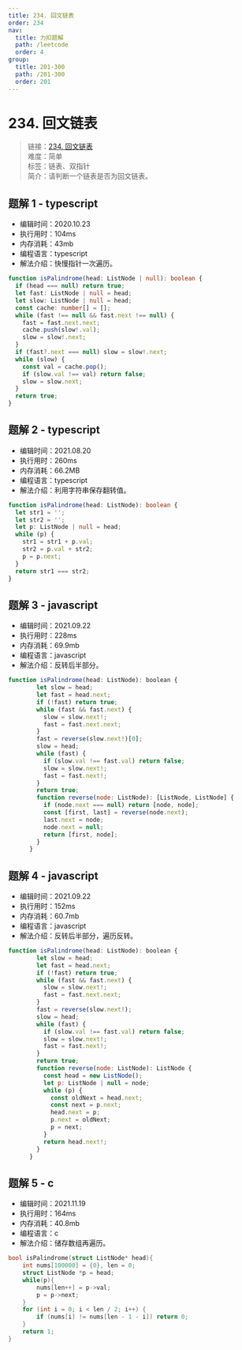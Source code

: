 ```yaml
---
title: 234. 回文链表
order: 234
nav:
  title: 力扣题解
  path: /leetcode
  order: 4
group:
  title: 201-300
  path: /201-300
  order: 201
---
```


# 234. 回文链表

> 链接：[234. 回文链表](https://leetcode-cn.com/problems/palindrome-linked-list/)  
> 难度：简单  
> 标签：链表、双指针  
> 简介：请判断一个链表是否为回文链表。

## 题解 1 - typescript

- 编辑时间：2020.10.23
- 执行用时：104ms
- 内存消耗：43mb
- 编程语言：typescript
- 解法介绍：快慢指针一次遍历。

```typescript
function isPalindrome(head: ListNode | null): boolean {
  if (head === null) return true;
  let fast: ListNode | null = head;
  let slow: ListNode | null = head;
  const cache: number[] = [];
  while (fast !== null && fast.next !== null) {
    fast = fast.next.next;
    cache.push(slow!.val);
    slow = slow!.next;
  }
  if (fast?.next === null) slow = slow!.next;
  while (slow) {
    const val = cache.pop();
    if (slow.val !== val) return false;
    slow = slow.next;
  }
  return true;
}
```

## 题解 2 - typescript

- 编辑时间：2021.08.20
- 执行用时：260ms
- 内存消耗：66.2MB
- 编程语言：typescript
- 解法介绍：利用字符串保存翻转值。

```typescript
function isPalindrome(head: ListNode): boolean {
  let str1 = '';
  let str2 = '';
  let p: ListNode | null = head;
  while (p) {
    str1 = str1 + p.val;
    str2 = p.val + str2;
    p = p.next;
  }
  return str1 === str2;
}
```

## 题解 3 - javascript

- 编辑时间：2021.09.22
- 执行用时：228ms
- 内存消耗：69.9mb
- 编程语言：javascript
- 解法介绍：反转后半部分。

```javascript
function isPalindrome(head: ListNode): boolean {
        let slow = head;
        let fast = head.next;
        if (!fast) return true;
        while (fast && fast.next) {
          slow = slow.next!;
          fast = fast.next.next;
        }
        fast = reverse(slow.next!)[0];
        slow = head;
        while (fast) {
          if (slow.val !== fast.val) return false;
          slow = slow.next!;
          fast = fast.next!;
        }
        return true;
        function reverse(node: ListNode): [ListNode, ListNode] {
          if (node.next === null) return [node, node];
          const [first, last] = reverse(node.next);
          last.next = node;
          node.next = null;
          return [first, node];
        }
      }
```

## 题解 4 - javascript

- 编辑时间：2021.09.22
- 执行用时：152ms
- 内存消耗：60.7mb
- 编程语言：javascript
- 解法介绍：反转后半部分，遍历反转。

```javascript
function isPalindrome(head: ListNode): boolean {
        let slow = head;
        let fast = head.next;
        if (!fast) return true;
        while (fast && fast.next) {
          slow = slow.next!;
          fast = fast.next.next;
        }
        fast = reverse(slow.next!);
        slow = head;
        while (fast) {
          if (slow.val !== fast.val) return false;
          slow = slow.next!;
          fast = fast.next!;
        }
        return true;
        function reverse(node: ListNode): ListNode {
          const head = new ListNode();
          let p: ListNode | null = node;
          while (p) {
            const oldNext = head.next;
            const next = p.next;
            head.next = p;
            p.next = oldNext;
            p = next;
          }
          return head.next!;
        }
      }
```

## 题解 5 - c

- 编辑时间：2021.11.19
- 执行用时：164ms
- 内存消耗：40.8mb
- 编程语言：c
- 解法介绍：储存数组再遍历。

```c
bool isPalindrome(struct ListNode* head){
    int nums[100000] = {0}, len = 0;
    struct ListNode *p = head;
    while(p){
        nums[len++] = p->val;
        p = p->next;
    }
    for (int i = 0; i < len / 2; i++) {
        if (nums[i] != nums[len - 1 - i]) return 0;
    }
    return 1;
}
```
